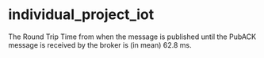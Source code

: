 # individual_project_iot

  The Round Trip Time from when the message is published until the PubACK message is received by the broker is (in mean) 62.8 ms.
